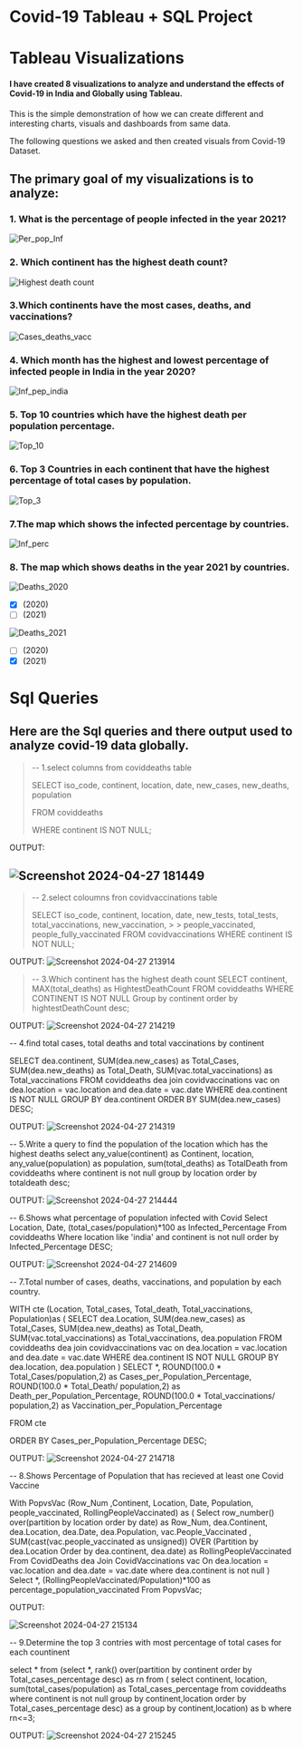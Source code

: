 # Covid-19 Tableau + SQL Project

# Tableau Visualizations

#### I have created 8 visualizations to analyze and understand the effects of Covid-19 in India and Globally using Tableau.

This is the simple demonstration of how we can create different and interesting charts, visuals and dashboards from same data.

The following questions we asked and then created visuals from Covid-19 Dataset.

## The primary goal of my visualizations is to analyze:
### 1. What is the percentage of people infected in the year 2021?

![Per_pop_Inf](https://github.com/jahnvi1017/tableau_project/assets/168184461/4294415a-bc03-4923-b2f5-7fd3023fb8ab)


### 2. Which continent has the highest death count?

![Highest death count](https://github.com/jahnvi1017/tableau_project/assets/168184461/0ae4b074-ccc9-4293-aaf1-7a87e0e0f26b)


### 3.Which continents have the most cases, deaths, and vaccinations?

![Cases_deaths_vacc](https://github.com/jahnvi1017/tableau_project/assets/168184461/fcce2936-8896-4472-b2af-016e9f6d8214)

### 4. Which month has the highest and lowest percentage of infected people in India in the year 2020?

![Inf_pep_india](https://github.com/jahnvi1017/tableau_project/assets/168184461/1298814d-7895-4aed-954d-0298c673d54f)


### 5. Top 10 countries which have the highest death per population percentage.

![Top_10](https://github.com/jahnvi1017/tableau_project/assets/168184461/d2afe3e8-ff13-4820-9319-50a77a7acfa9)


### 6. Top 3 Countries in each continent that have the highest percentage of total cases by population.

![Top_3](https://github.com/jahnvi1017/tableau_project/assets/168184461/6af0fa6e-c55f-45ed-a842-fd7e94e90150)


### 7.The map which shows the infected percentage by countries.

![Inf_perc](https://github.com/jahnvi1017/tableau_project/assets/168184461/e9823181-d6ca-43e0-ae24-907dacbc9926)


### 8. The map which shows deaths in the year 2021 by countries.
![Deaths_2020](https://github.com/jahnvi1017/tableau_project/assets/168184461/233e2a41-4d8a-4b05-93dd-e879ba7f4ca3)
- [x] (2020)
- [ ] (2021)

![Deaths_2021](https://github.com/jahnvi1017/tableau_project/assets/168184461/235e218b-f064-497c-ab35-f08a591627fb)

- [ ] (2020)
- [x] (2021)

# Sql Queries

## Here are the Sql queries and there output used to analyze covid-19 data globally.
> -- 1.select columns from coviddeaths table
>
> SELECT 
>	iso_code, continent, location, date, new_cases, new_deaths, population
>
> FROM coviddeaths
>
> WHERE continent IS NOT NULL;

OUTPUT:

![Screenshot 2024-04-27 181449](https://github.com/jahnvi1017/tableau_project/assets/168184461/75fbd589-ac6b-455f-b4f9-38303a911f8b)
---

> -- 2.select coloumns fron covidvaccinations table
>
> SELECT iso_code, continent, location, date, new_tests, total_tests, total_vaccinations, new_vaccination, > > people_vaccinated, people_fully_vaccinated
> FROM covidvaccinations
> WHERE continent IS NOT NULL;

OUTPUT:
![Screenshot 2024-04-27 213914](https://github.com/jahnvi1017/tableau_project/assets/168184461/3503b255-dd34-4809-8c5a-ea2e9fac8356)

> -- 3.Which continent has the highest death count
SELECT continent, MAX(total_deaths) as HightestDeathCount
FROM coviddeaths
WHERE CONTINENT IS NOT NULL 
Group by continent
order by hightestDeathCount desc;

OUTPUT:
![Screenshot 2024-04-27 214219](https://github.com/jahnvi1017/tableau_project/assets/168184461/1889aa91-1bbc-404d-9c5d-5eb01b30c245)

-- 4.find total cases, total deaths and total vaccinations by continent

SELECT
	dea.continent,
	SUM(dea.new_cases) as Total_Cases,
	SUM(dea.new_deaths) as Total_Death,
	SUM(vac.total_vaccinations) as Total_vaccinations
FROM coviddeaths dea join covidvaccinations vac
on dea.location = vac.location
	and dea.date = vac.date
WHERE dea.continent IS NOT NULL
GROUP BY dea.continent
ORDER BY SUM(dea.new_cases) DESC;

OUTPUT:
![Screenshot 2024-04-27 214319](https://github.com/jahnvi1017/tableau_project/assets/168184461/7bdd57ae-556d-4892-85b5-80818123d18e)

-- 5.Write a query to find the population of the location which has the highest deaths
select any_value(continent) as Continent, location, any_value(population) as population, sum(total_deaths) as TotalDeath from coviddeaths
where continent is not null
group by location
order by totaldeath desc;

OUTPUT:
![Screenshot 2024-04-27 214444](https://github.com/jahnvi1017/tableau_project/assets/168184461/d00b699d-d968-43bd-a7b4-98ddcc0cb9d4)

-- 6.Shows what percentage of population infected with Covid
Select Location, Date, (total_cases/population)*100 as Infected_Percentage
From coviddeaths
Where location like 'india'
and continent is not null
order by Infected_Percentage DESC;

OUTPUT:
![Screenshot 2024-04-27 214609](https://github.com/jahnvi1017/tableau_project/assets/168184461/88bd0e0c-028f-4c1a-b8af-df8609b3a054)

-- 7.Total number of cases, deaths, vaccinations, and population by each country.

WITH cte (Location, Total_cases, Total_death, Total_vaccinations, Population)as 
(
	SELECT 
		dea.Location,
		SUM(dea.new_cases) as Total_Cases,
		SUM(dea.new_deaths) as Total_Death,
		SUM(vac.total_vaccinations) as Total_vaccinations,
		dea.population
	FROM coviddeaths dea join covidvaccinations vac
on dea.location = vac.location
	and dea.date = vac.date
	WHERE dea.continent IS NOT NULL
	GROUP BY dea.location, dea.population
)
SELECT *,
ROUND(100.0 * Total_Cases/population,2) as Cases_per_Population_Percentage,
	ROUND(100.0 * Total_Death/ population,2) as Death_per_Population_Percentage,
	ROUND(100.0 * Total_vaccinations/ population,2) as Vaccination_per_Population_Percentage

FROM cte

ORDER BY Cases_per_Population_Percentage DESC;

OUTPUT:
![Screenshot 2024-04-27 214718](https://github.com/jahnvi1017/tableau_project/assets/168184461/2f3010c5-ed98-46a6-a075-7d8a21f186ce)

-- 8.Shows Percentage of Population that has recieved at least one Covid Vaccine

With PopvsVac (Row_Num ,Continent, Location, Date, Population, people_vaccinated, RollingPeopleVaccinated)
as
(
Select 
row_number() over(partition by location order by date) as Row_Num, 
dea.Continent, 
dea.Location, 
dea.Date, 
dea.Population, 
vac.People_Vaccinated
, SUM(cast(vac.people_vaccinated as unsigned)) OVER (Partition by dea.Location Order by dea.continent, dea.date) as RollingPeopleVaccinated 
From CovidDeaths dea
Join CovidVaccinations vac
	On dea.location = vac.location
	and dea.date = vac.date
where dea.continent is not null 
)
Select *, (RollingPeopleVaccinated/Population)*100 as percentage_population_vaccinated
From PopvsVac;

OUTPUT:

![Screenshot 2024-04-27 215134](https://github.com/jahnvi1017/tableau_project/assets/168184461/ab48f775-f646-4b44-a6e5-972244d287ff)

-- 9.Determine the top 3 contries with most percentage of total cases for each countinent

select *
from
(select *, 
rank() over(partition by continent order by Total_cases_percentage desc) as rn
from
(
select continent, location, sum(total_cases/population) as Total_cases_percentage
from coviddeaths
where continent is not null
group by continent,location
order by Total_cases_percentage desc) as a
group by continent,location) as b
where rn<=3;

OUTPUT:
![Screenshot 2024-04-27 215245](https://github.com/jahnvi1017/tableau_project/assets/168184461/fab56779-3686-4a71-b3c6-fae200d6bfbf)

